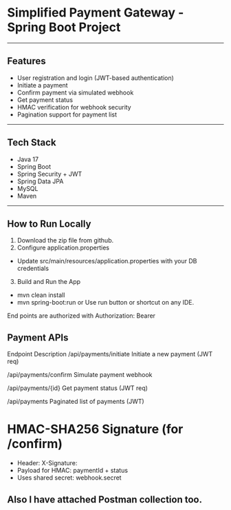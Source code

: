 # Simplified Payment Gateway - Spring Boot Project
---
## Features
- User registration and login (JWT-based authentication)
- Initiate a payment
- Confirm payment via simulated webhook
- Get payment status
- HMAC verification for webhook security
- Pagination support for payment list
---
## Tech Stack
- Java 17
- Spring Boot
- Spring Security + JWT
- Spring Data JPA
- MySQL
- Maven
---
## How to Run Locally

1. Download the zip file from github.
2. Configure application.properties
- Update src/main/resources/application.properties with your DB credentials
3. Build and Run the App
- mvn clean install
- mvn spring-boot:run
  or
  Use run button or shortcut on any IDE.

End points are authorized with Authorization: Bearer <your-token>

 ## Payment APIs
Endpoint	                Description
/api/payments/initiate	  Initiate a new payment (JWT req)

/api/payments/confirm	    Simulate payment webhook

/api/payments/{id}	      Get payment status (JWT req)

/api/payments	Paginated   list of payments (JWT)

# HMAC-SHA256 Signature (for /confirm)
- Header: X-Signature: <base64-encoded HMAC>
- Payload for HMAC: paymentId + status
- Uses shared secret: webhook.secret

## Also I have attached Postman collection too.
